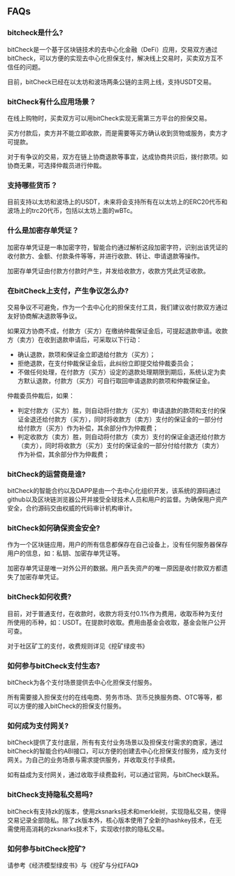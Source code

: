 ## FAQs
### bitcheck是什么?
bitCheck是一个基于区块链技术的去中心化金融（DeFi）应用，交易双方通过bitCheck，可以方便的实现去中心化担保支付，解决线上交易时，买卖双方互不信任的问题。

目前，bitCheck已经在以太坊和波场两条公链的主网上线，支持USDT交易。

### bitCheck有什么应用场景？
在线上购物时，买卖双方可以用bitCheck实现无需第三方平台的担保交易。

买方付款后，卖方并不能立即收款，而是需要等买方确认收到货物或服务，卖方才可提款。

对于有争议的交易，双方在链上协商退款等事宜，达成协商共识后，拨付款项。如协商无果，可选择仲裁员进行仲裁。

### 支持哪些货币？
目前支持以太坊和波场上的USDT，未来将会支持所有在以太坊上的ERC20代币和波场上的trc20代币，包括以太坊上面的wBTc。

### 什么是加密存单凭证？
加密存单凭证是一串加密字符，智能合约通过解析这段加密字符，识别出该凭证的收付款方、金额、付款条件等等，并进行收款、转让、申请退款等操作。

加密存单凭证由付款方付款时产生，并发给收款方，收款方凭此凭证收款。

### 在bitCheck上支付，产生争议怎么办?
交易争议不可避免，作为一个去中心化的担保支付工具，我们建议收付款双方通过友好协商解决退款等争议。

如果双方协商不成，付款方（买方）在缴纳仲裁保证金后，可提起退款申请。收款方（卖方）在收到退款申请后，可采取以下行动：
* 确认退款，款项和保证金立即退给付款方（买方）；
* 拒绝退款，在支付仲裁保证金后，此纠纷立即提交给仲裁委员会；
* 不做任何处理，在付款方（买方）设定的退款处理期限到期后，系统认定为卖方默认退款，付款方（买方）可自行取回申请退款的款项和仲裁保证金。

仲裁委员仲裁后，如果：
* 判定付款方（买方）胜，则自动将付款方（买方）申请退款的款项和支付的保证金退还给付款方（买方），同时将收款方（卖方）支付的保证金的一部分付给付款方（买方）作为补偿，其余部分作为仲裁费；
* 判定收款方（卖方）胜，则自动将付款方（卖方）支付的保证金退还给付款方（卖方），同时将收款方（买方）支付的保证金的一部分付给付款方（卖方）作为补偿，其余部分作为仲裁费；


### bitCheck的运营商是谁?
bitCheck的智能合约以及DAPP是由一个去中心化组织开发，该系统的源码通过github以及区块链浏览器公开并接受全球技术人员和用户的监督。为确保用户资产安全，合约源码交由权威的代码审计机构审计。

### bitCheck如何确保资金安全?
作为一个区块链应用，用户的所有信息都保存在自己设备上，没有任何服务器保存用户的信息，如：私钥、加密存单凭证等。

加密存单凭证是唯一对外公开的数据。用户丢失资产的唯一原因是收付款双方都遗失了加密存单凭证。

### bitCheck如何收费?
目前，对于普通支付，在收款时，收款方将支付0.1%作为费用，收取币种为支付所使用的币种，如：USDT。在提款时收取。费用由基金会收取，基金会账户公开可查。

对于社区矿工的支付，收费规则详见《挖矿绿皮书》

### 如何参与bitCheck支付生态?
bitCheck为各个支付场景提供去中心化担保支付服务。

所有需要接入担保支付的在线电商、劳务市场、货币兑换服务商、OTC等等，都可以方便的接入bitCheck的担保支付服务。

### 如何成为支付网关?
bitCheck提供了支付底层，所有有支付业务场景以及担保支付需求的商家，通过bitCheck的智能合约ABI接口，可以方便的创建去中心化担保支付服务，成为支付网关。为自己的业务场景与需求提供服务，并收取支付手续费。

如有益成为支付网关，通过收取手续费盈利，可以通过官网，与bitCheck联系。

### bitCheck支持隐私交易吗?
bitCheck有支持zk的版本，使用zksnarks技术和merkle树，实现隐私交易，使得交易记录全部隐私。除了zk版本外，核心版本使用了全新的hashkey技术，在无需使用高消耗的zksnarks技术下，实现收付款的隐私交易。

### 如何参与bitCheck挖矿?
请参考《经济模型绿皮书》与《挖矿与分红FAQ》
